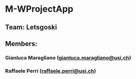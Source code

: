 # M-WProjectApp

## Team: Letsgoski

## Members:
### Gianluca Maragliano (gianluca.maragliano@usi.ch)
### Raffaele Perri (raffaele.perri@usi.ch)
